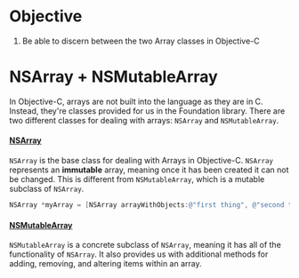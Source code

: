 # Objective
1. Be able to discern between the two Array classes in Objective-C

# NSArray + NSMutableArray

In Objective-C, arrays are not built into the language as they are in C. Instead, they're classes provided for us in the Foundation library.
There are two different classes for dealing with arrays: `NSArray` and `NSMutableArray`.

#### [NSArray](https://developer.apple.com/library/prerelease/ios/documentation/Cocoa/Reference/Foundation/Classes/NSArray_Class/index.html)
`NSArray` is the base class for dealing with Arrays in Objective-C. `NSArray` represents an **immutable** array, meaning once it has been created it can not be changed. This 
is different from `NSMutableArray`, which is a mutable subclass of `NSArray`. 

```objective-c
NSArray *myArray = [NSArray arrayWithObjects:@"first thing", @"second thing", @"third thing", nil];
```

#### [NSMutableArray](https://developer.apple.com/library/prerelease/ios/documentation/Cocoa/Reference/Foundation/Classes/NSMutableArray_Class/index.html#//apple_ref/occ/cl/NSMutableArray)
`NSMutableArray` is a concrete subclass of `NSArray`, meaning it has all of the functionality of `NSArray`. It also provides us with additional methods for adding, removing, and altering items within an array. 
